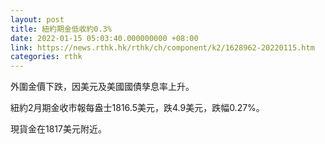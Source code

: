 ```yaml
---
layout: post
title: 紐約期金低收約0.3%
date: 2022-01-15 05:03:40.000000000 +08:00
link: https://news.rthk.hk/rthk/ch/component/k2/1628962-20220115.htm
categories: rthk
---
```


外圍金價下跌，因美元及美國國債孳息率上升。

紐約2月期金收市報每盎士1816.5美元，跌4.9美元，跌幅0.27%。

現貨金在1817美元附近。
